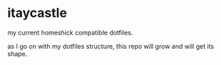 itaycastle
==========
my current homeshick compatible dotfiles.

as I go on with my dotfiles structure, this repo will grow and will get its shape.
